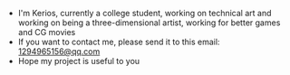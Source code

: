 - I'm Kerios, currently a college student, working on technical art and working on being a three-dimensional artist, working for better games and CG movies
- If you want to contact me, please send it to this email: 1294965156@qq.com
- Hope my project is useful to you

<!---
kerios22/kerios22 is a ✨ special ✨ repository because its `README.md` (this file) appears on your GitHub profile.
You can click the Preview link to take a look at your changes.
--->
